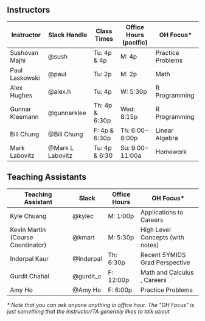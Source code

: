 ## Instructors 

| Instructor                              | Slack Handle       | Class Times              | Office Hours (pacific) | OH Focus\*        |
|-----------------------------------------|--------------------|--------------------------|------------------------|-------------------|
| Sushovan Majhi                          | @sush              | Tu: 4p & 4p              | M: 4p                  | Practice Problems |
| Paul Laskowski                          | @paul              | Tu: 2p                   | M: 2p                  | Math              |
| Alex Hughes                             | @alex.h            | Tu: 4p                   | W: 5:30p               | R Programming     |
| Gunnar Kleemann                         | @gunnarklee        | Th: 4p & 6:30p           | Wed: 8:15p             | R Programming     |
| Bill Chung                              | @Bill Chung        | F:  4p & 6:30p           | Th: 6:00-8:00p         | Linear Algebra    |
| Mark Labovitz                           | @Mark L Labovitz   | Tu: 4p & 6:30            | Su: 9:00-11:00a        | Homework          |

## Teaching Assistants

| Teaching Assistant                | Slack            | Office Hours | OH Focus\*                                  |
|-----------------------------------|------------------|--------------|---------------------------------------------|
| Kyle Chuang                       | @kylec           | M: 1:00p     | Applications to Careers                     |
| Kevin Martin (Course Coordinator) | @kmart           | M: 5:30p     | High Level Concepts (with notes)            |
| Inderpal Kaur                     | @Inderpal        | Th: 6:30p    | Recent 5YMIDS Grad Perspective              |
| Gurdit Chahal                     | @gurdit_c        | F: 12:00p    | Math and Calculus , Careers                 |
| Amy Ho                            | @Amy Ho          | F: 6:00p     | Practice Problems                           |

_\* Note that you can ask anyone anything in office hour. The "OH Focus" is just something that the Instructor/TA generally likes to talk about_
